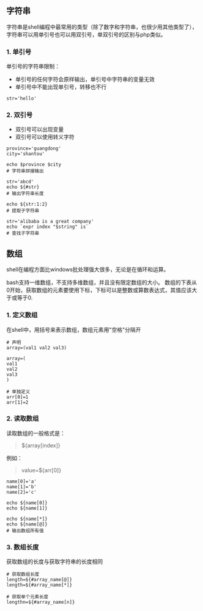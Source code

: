 ## 字符串
字符串是shell编程中最常用的类型（除了数字和字符串，也很少用其他类型了），字符串可以用单引号也可以用双引号，单双引号的区别与php类似。

### 1. 单引号
单引号的字符串限制：
- 单引号的任何字符会原样输出，单引号中字符串的变量无效
- 单引号中不能出现单引号，转移也不行
```
str='hello'
```

### 2. 双引号
- 双引号可以出现变量
- 双引号可以使用转义字符

```
province='guangdong'
city='shantou'

echo $province $city
# 字符串拼接输出

str='abcd'
echo ${#str}
# 输出字符串长度

echo ${str:1:2}
# 提取子字符串

str='alibaba is a great company'
echo `expr index "$string" is`
# 查找子字符串
```

## 数组
shell在编程方面比windows批处理强大很多，无论是在循环和运算。

bash支持一维数组，不支持多维数组，并且没有限定数组的大小。
数组的下表从0开始，获取数组的元素要使用下标，下标可以是整数或算数表达式，其值应该大于或等于0.

### 1. 定义数组
在shell中，用括号来表示数组，数组元素用"空格"分隔开
```
# 声明
array=(val1 val2 val3)

array=(
val1
val2
val3
)

# 单独定义
arr[0]=1
arr[1]=2
```

### 2. 读取数组
读取数组的一般格式是：
> ${array[index]}

例如：
> value=${arr[0]}

```
name[0]='a'
name[1]='b'
name[2]='c'

echo ${name[0]}
echo ${name[1]}

echo ${name[*]}
echo ${name[@]}
# 输出数组所有值

```

### 3. 数组长度
获取数组的长度与获取字符串的长度相同
```
# 获取数组长度
length=${#array_name[@]}
length=${#array_name[*]}

# 获取单个元素长度
lengthn=${#array_name[n]}
```